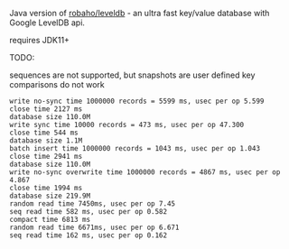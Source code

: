Java version of [robaho/leveldb](https://github.com/robaho/leveldb) - an ultra fast key/value database with Google LevelDB api.

requires JDK11+

TODO:

sequences are not supported, but snapshots are
user defined key comparisons do not work

```
write no-sync time 1000000 records = 5599 ms, usec per op 5.599
close time 2127 ms
database size 110.0M
write sync time 10000 records = 473 ms, usec per op 47.300
close time 544 ms
database size 1.1M
batch insert time 1000000 records = 1043 ms, usec per op 1.043
close time 2941 ms
database size 110.0M
write no-sync overwrite time 1000000 records = 4867 ms, usec per op 4.867
close time 1994 ms
database size 219.9M
random read time 7450ms, usec per op 7.45
seq read time 582 ms, usec per op 0.582
compact time 6813 ms
random read time 6671ms, usec per op 6.671
seq read time 162 ms, usec per op 0.162
```